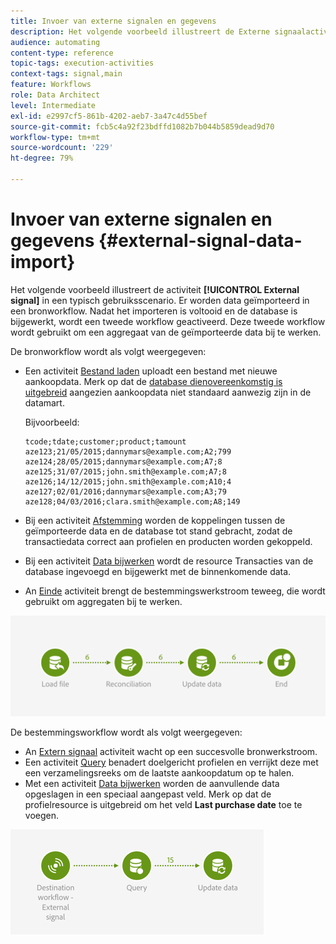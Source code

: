 ```yaml
---
title: Invoer van externe signalen en gegevens
description: Het volgende voorbeeld illustreert de Externe signaalactiviteit die met de invoer van gegevens wordt gebruikt.
audience: automating
content-type: reference
topic-tags: execution-activities
context-tags: signal,main
feature: Workflows
role: Data Architect
level: Intermediate
exl-id: e2997cf5-861b-4202-aeb7-3a47c4d55bef
source-git-commit: fcb5c4a92f23bdffd1082b7b044b5859dead9d70
workflow-type: tm+mt
source-wordcount: '229'
ht-degree: 79%

---
```


# Invoer van externe signalen en gegevens {#external-signal-data-import}

Het volgende voorbeeld illustreert de activiteit **[!UICONTROL External signal]** in een typisch gebruiksscenario. Er worden data geïmporteerd in een bronworkflow. Nadat het importeren is voltooid en de database is bijgewerkt, wordt een tweede workflow geactiveerd. Deze tweede workflow wordt gebruikt om een aggregaat van de geïmporteerde data bij te werken.

De bronworkflow wordt als volgt weergegeven:

* Een activiteit [Bestand laden](../../automating/using/load-file.md) uploadt een bestand met nieuwe aankoopdata. Merk op dat de [database dienovereenkomstig is uitgebreid](../../developing/using/data-model-concepts.md) aangezien aankoopdata niet standaard aanwezig zijn in de datamart.

   Bijvoorbeeld:

   ```
   tcode;tdate;customer;product;tamount
   aze123;21/05/2015;dannymars@example.com;A2;799
   aze124;28/05/2015;dannymars@example.com;A7;8
   aze125;31/07/2015;john.smith@example.com;A7;8
   aze126;14/12/2015;john.smith@example.com;A10;4
   aze127;02/01/2016;dannymars@example.com;A3;79
   aze128;04/03/2016;clara.smith@example.com;A8;149
   ```

* Bij een activiteit [Afstemming](../../automating/using/reconciliation.md) worden de koppelingen tussen de geïmporteerde data en de database tot stand gebracht, zodat de transactiedata correct aan profielen en producten worden gekoppeld.
* Bij een activiteit [Data bijwerken](../../automating/using/update-data.md) wordt de resource Transacties van de database ingevoegd en bijgewerkt met de binnenkomende data.
* An [Einde](../../automating/using/start-and-end.md) activiteit brengt de bestemmingswerkstroom teweeg, die wordt gebruikt om aggregaten bij te werken.

![](assets/signal_example_source1.png)

De bestemmingsworkflow wordt als volgt weergegeven:

* An [Extern signaal](../../automating/using/external-signal.md) activiteit wacht op een succesvolle bronwerkstroom.
* Een activiteit [Query](../../automating/using/query.md#enriching-data) benadert doelgericht profielen en verrijkt deze met een verzamelingsreeks om de laatste aankoopdatum op te halen.
* Met een activiteit [Data bijwerken](../../automating/using/update-data.md) worden de aanvullende data opgeslagen in een speciaal aangepast veld. Merk op dat de profielresource is uitgebreid om het veld **Last purchase date** toe te voegen.

![](assets/signal_example_source2.png)
